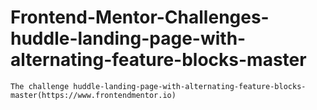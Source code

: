 # Frontend-Mentor-Challenges-huddle-landing-page-with-alternating-feature-blocks-master
    The challenge huddle-landing-page-with-alternating-feature-blocks-master(https://www.frontendmentor.io)

